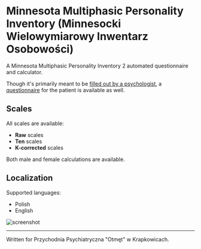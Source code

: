 # Minnesota Multiphasic Personality Inventory (Minnesocki Wielowymiarowy Inwentarz Osobowości)

A Minnesota Multiphasic Personality Inventory 2 automated questionnaire and calculator.

Though it's primarily meant to be [filled out by a psychologist](https://mmpi.kosciolek.dev/calculator/answers), a [questionnaire](https://mmpi.kosciolek.dev/questionnaire/1) for the patient is available as well.

## Scales

All scales are available:
* **Raw** scales
* **Ten** scales
* **K-corrected** scales

Both male and female calculations are available.

## Localization

Supported languages:

* Polish
* English

![screenshot](https://i.imgur.com/XX1BH6P.png)

-----------------

Written for Przychodnia Psychiatryczna "Otmęt" w Krapkowicach.

